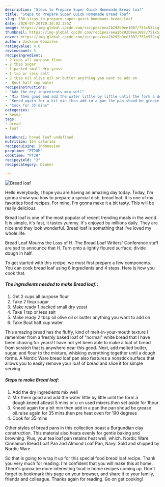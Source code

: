 ```yaml
---
description: "Steps to Prepare Super Quick Homemade Bread loaf"
title: "Steps to Prepare Super Quick Homemade Bread loaf"
slug: 530-steps-to-prepare-super-quick-homemade-bread-loaf
date: 2020-07-20T20:30:02.255Z
image: https://img-global.cpcdn.com/recipes/eea2b292b9ee1087/751x532cq70/bread-loaf-recipe-main-photo.jpg
thumbnail: https://img-global.cpcdn.com/recipes/eea2b292b9ee1087/751x532cq70/bread-loaf-recipe-main-photo.jpg
cover: https://img-global.cpcdn.com/recipes/eea2b292b9ee1087/751x532cq70/bread-loaf-recipe-main-photo.jpg
author: Jackson Gonzales
ratingvalue: 4.6
reviewcount: 5
recipeingredient:
- 2 cups all purpose flour
- 2 tbsp sugar
- 1 packed small dry yeast
- 1 tsp or less salt
- 2 tbsp oil olive oil or butter anything you want to add on
-  Bout half cup water
recipeinstructions:
- "Add the dry ingredients mix well"
- "Mix them good and add the water little by little until the form a dough.kneed atleast 5 mins or u cn used mixers.then set aside for 1hour"
- "Kneed again for a bit min then add in a pan the pan shoud be grease oil.raise again for 35 mins.then pre heat oven for 190 degrees"
- "Cook for 35 mins"
categories:
- Resep
tags:
- bread
- loaf

katakunci: bread loaf undefined
nutrition: 164 calories
recipecuisine: Indonesian
preptime: "PT28M"
cooktime: "PT2H"
recipeyield: "2"
recipecategory: Dinner

---
```



![Bread loaf](https://img-global.cpcdn.com/recipes/eea2b292b9ee1087/751x532cq70/bread-loaf-recipe-main-photo.jpg)

Hello everybody, I hope you are having an amazing day today. Today, I'm gonna show you how to prepare a special dish, bread loaf. It is one of my favorites food recipes. For mine, I'm gonna make it a bit tasty. This will be really delicious.

Bread loaf is one of the most popular of recent trending meals in the world. It is simple, it's fast, it tastes yummy. It's enjoyed by millions daily. They are nice and they look wonderful. Bread loaf is something that I've loved my whole life.

Bread Loaf Mourns the Loss of H. The Bread Loaf Writers&#39; Conference staff are sad to announce that H. Turn onto a lightly floured surface; divide dough in half.


To get started with this recipe, we must first prepare a few components. You can cook bread loaf using 6 ingredients and 4 steps. Here is how you cook that.

##### The ingredients needed to make Bread loaf::

1. Get 2 cups all purpose flour
1. Take 2 tbsp sugar
1. Make ready 1 packed small dry yeast
1. Take 1 tsp or less salt
1. Make ready 2 tbsp oil olive oil or butter anything you want to add on
1. Take  Bout half cup water


This amazing bread has the fluffy, kind of melt-in-your-mouth texture I remember from a freshly baked loaf of &#34;normal&#34; white bread that I have been chasing for years! I have not yet been able to make a loaf of bread from scratch that is anywhere near this good. Next, add melted butter, sugar, and flour to the mixture, whisking everything together until a dough forms. A Nordic Ware bread loaf pan also features a nonstick surface that allows you to easily remove your loaf of bread and slice it for simple serving. 

##### Steps to make Bread loaf:

1. Add the dry ingredients mix well
1. Mix them good and add the water little by little until the form a dough.kneed atleast 5 mins or u cn used mixers.then set aside for 1hour
1. Kneed again for a bit min then add in a pan the pan shoud be grease oil.raise again for 35 mins.then pre heat oven for 190 degrees
1. Cook for 35 mins


Other styles of bread pans in this collection boast a Burgundian clay construction. This material also heats evenly for gentle baking and browning. Plus, your tea loaf pan retains heat well, which. Nordic Ware Cinnamon Bread Loaf Pan and Almond Loaf Pan, Navy. Sold and shipped by Nordic Ware. 

So that is going to wrap it up for this special food bread loaf recipe. Thank you very much for reading. I'm confident that you will make this at home. There's gonna be more interesting food in home recipes coming up. Don't forget to bookmark this page on your browser, and share it to your family, friends and colleague. Thanks again for reading. Go on get cooking!
